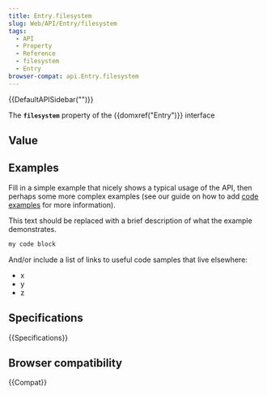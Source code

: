```yaml
---
title: Entry.filesystem
slug: Web/API/Entry/filesystem
tags:
  - API
  - Property
  - Reference
  - filesystem
  - Entry
browser-compat: api.Entry.filesystem
---
```

{{DefaultAPISidebar("")}}

The **`filesystem`** property of the {{domxref("Entry")}} interface 

## Value



## Examples

Fill in a simple example that nicely shows a typical usage of the API, then perhaps some more complex examples (see our guide on how to add [code examples](/en-US/docs/MDN/Contribute/Structures/Code_examples) for more information).

This text should be replaced with a brief description of what the example demonstrates.

```js
my code block
```

And/or include a list of links to useful code samples that live elsewhere:

*   x
*   y
*   z

## Specifications

{{Specifications}}

## Browser compatibility

{{Compat}}


